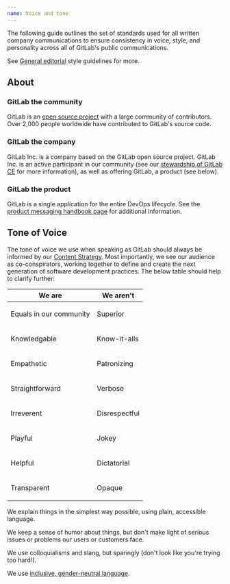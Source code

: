 ```yaml
---
name: Voice and tone
---
```


The following guide outlines the set of standards used for all written company communications to ensure consistency in voice, style, and personality across all of GitLab's public communications.

See [General editorial](https://about.gitlab.com/handbook/marketing/corporate-marketing/#general-editorial-style-guidelines) style guidelines for more.

## About

### GitLab the community

GitLab is an [open source project](https://gitlab.com/gitlab-org/gitlab-ce/) with a large community of contributors. Over 2,000 people worldwide have contributed to GitLab's source code.

### GitLab the company

GitLab Inc. is a company based on the GitLab open source project. GitLab Inc. is an active participant in our community (see our [stewardship of GitLab CE](https://about.gitlab.com/stewardship) for more information), as well as offering GitLab, a product (see below).

### GitLab the product

GitLab is a single application for the entire DevOps lifecycle. See the [product messaging handbook page](https://about.gitlab.com/handbook/marketing/product-marketing/messaging/) for additional information.

## Tone of Voice

The tone of voice we use when speaking as GitLab should always be informed by our [Content Strategy](https://gitlab.com/gitlab-com/marketing/general/blob/master/content/content-strategy.md#strategy). Most importantly, we see our audience as co-conspirators, working together to define and create the next generation of software development practices. The below table should help to clarify further:

<table class="do-dont m-b-6">
  <thead>
    <tr>
      <th>We are</th>
      <th>We aren't</th>
    </tr>
  </thead>
  <tbody>
    <tr>
      <td>
        <p>Equals in our community</p>
      </td>
      <td>
        <p>Superior</p>
      </td>
    </tr>
    <tr>
      <td>
        <p>Knowledgable</p>
      </td>
      <td>
        <p>Know-it-alls</p>
      </td>
    </tr>
    <tr>
      <td>
        <p>Empathetic</p>
      </td>
      <td>
        <p>Patronizing</p>
      </td>
    </tr>
    <tr>
      <td>
        <p>Straightforward</p>
      </td>
      <td>
        <p>Verbose</p>
      </td>
    </tr>
    <tr>
      <td>
        <p>Irreverent</p>
      </td>
      <td>
        <p>Disrespectful</p>
      </td>
    </tr>
    <tr>
      <td>
        <p>Playful</p>
      </td>
      <td>
        <p>Jokey</p>
      </td>
    </tr>
    <tr>
      <td>
        <p>Helpful</p>
      </td>
      <td>
        <p>Dictatorial</p>
      </td>
    </tr>
    <tr>
      <td>
        <p>Transparent</p>
      </td>
      <td>
        <p>Opaque</p>
      </td>
    </tr>
  </tbody>
</table>

We explain things in the simplest way possible, using plain, accessible language.

We keep a sense of humor about things, but don't make light of serious issues or problems our users or customers face.

We use colloquialisms and slang, but sparingly (don't look like you're trying too hard!).

We use [inclusive, gender-neutral language](https://litreactor.com/columns/5-easy-ways-to-make-your-writing-gender-neutral).
